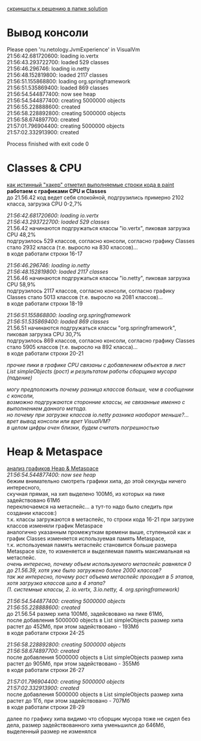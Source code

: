 ﻿[скриншоты к решению в папке solution](https://github.com/AlmukhametovT/javacore10.2/tree/master/solution)

# Вывод консоли

Please open 'ru.netology.JvmExperience' in VisualVm  
21:56:42.681720600: loading io.vertx  
21:56:43.293722700: loaded 529 classes  
21:56:46.296746: loading io.netty  
21:56:48.152819800: loaded 2117 classes  
21:56:51.155868800: loading org.springframework  
21:56:51.535869400: loaded 869 classes  
21:56:54.544877400: now see heap  
21:56:54.544877400: creating 5000000 objects  
21:56:55.228888600: created  
21:56:58.228892800: creating 5000000 objects  
21:56:58.674897700: created  
21:57:01.796904400: creating 5000000 objects  
21:57:02.332913900: created  

Process finished with exit code 0  


# Classes & CPU  
[как истинный "хакер" отметил выполняемые строки кода в paint](https://github.com/AlmukhametovT/javacore10.2/blob/master/solution/2%20loadToMetaspaceAllFrom.jpg)  
**работаем с графиками CPU и Classes**  
до 21.56.42 код ведет себя спокойной, 
подгрузились примерно 2102 класса, загрузка CPU 0-2,7%  

*21:56:42.681720600: loading io.vertx*  
*21:56:43.293722700: loaded 529 classes*  
21.56.42 начинаются подгружаться классы "io.vertx", пиковая загрузка CPU 48,2%  
подгрузилось 529 классов, согласно консоли, согласно графику Classes стало 2932 класса (т.е. выросло на 830 классов)...  
в коде работали строки 16-17  

*21:56:46.296746: loading io.netty*  
*21:56:48.152819800: loaded 2117 classes*  
21.56.46 начинаются подгружаться классы "io.netty", пиковая загрузка CPU 58,9%  
подгрузилось 2117 классов, согласно консоли, согласно графику Classes стало 5013 классов (т.е. выросло на 2081 классов)...  
в коде работали строки 18-19  

*21:56:51.155868800: loading org.springframework*  
*21:56:51.535869400: loaded 869 classes*  
21.56.51 начинаются подгружаться классы "org.springframework", пиковая загрузка CPU 30,7%  
подгрузилось 869 классов, согласно консоли, согласно графику Classes стало 5905 классов (т.е. выросло на 892 класса)...  
в коде работали строки 20-21  

*прочие пики в графике CPU связаны с добавлением объектов в лист List<SimpleObject> simpleObjects (рост) и результатом работы сборщика мусора (падение)*  

*могу предположить почему разница классов больше, чем в сообщении с консоли,*  
*возможно подгружаются сторонние классы, не связанные именно с выполнением данного метода.*  
*но почему при загрузке классов io.netty разника наоборот меньше?... врет вывод консоли или врет VisualVM?*  
*в целом цифры очен близки, будем считать погрешностью*  

# Heap & Metaspace  
[анализ графиков Heap & Metaspace](https://github.com/AlmukhametovT/javacore10.2/blob/master/solution/3%20Heap%20Metaspace.jpg)  
*21:56:54.544877400: now see heap*  
бежим внимательно смотреть графики хипа, до этой секунды ничего интересного,  
скучная прямая, на хип выделено 100Мб, из которых на пике задействовано 61Мб  
переключаемся на метаспейс... а тут-то надо было следить при создании классов:)  
т.к. классы загружаются в метаспейс, то строки кода 16-21 при загрузке классов изменяли  график Metaspace  
аналогично указанным промежуткам времени выше, ступенькой как и график Classes изменяется используемая память Metaspace,  
т.к. используемая память метаспейс становится больше размера Metaspace size, то изменяется и выделяемая память максимальная на метаспейс.  
*очень интересно, почему объем используемого метаспейс равнялся 0 до 21.56.39, хотя уже было загружено более 2000 классов?*  
*так же интересно, почему рост объема метаспейс проходил в 5 этапов, хотя загрузка классов шла в 4 этапа?*  
*(1. системные классы, 2. io.vertx, 3.io.netty, 4. org.springframework)*  

*21:56:54.544877400: creating 5000000 objects*  
*21:56:55.228888600: created*  
до 21.56.54 размер хипа 100Мб, задейсвовано на пике 61Мб,  
после добавления 5000000 objects в List<SimpleObject> simpleObjects размер хипа растет до 452Мб, при этом задействовано - 193Мб  
в коде работали строки 24-25  

*21:56:58.228892800: creating 5000000 objects*  
*21:56:58.674897700: created*  
после добавления 5000000 objects в List<SimpleObject> simpleObjects размер хипа растет до 905Мб, при этом задействовано - 355Мб  
в коде работали строки 26-27  

*21:57:01.796904400: creating 5000000 objects*  
*21:57:02.332913900: created*  
после добавления 5000000 objects в List<SimpleObject> simpleObjects размер хипа растет до 1Гб, при этом задействовано - 707Мб  
в коде работали строки 28-29  

далее по графику хипа видимо что сборщик мусора тоже не сидел без дела, размер задействованного хипа уменьшился до 646Мб, выделенный размер не изменялся  